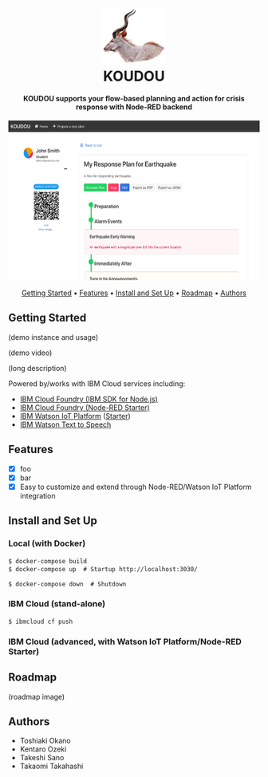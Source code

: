 
<h1 align="center">
  <img src="docs/assets/logo1.png?raw=true" width="128">
  <br>
  KOUDOU
  <br>
</h1>

<h4 align="center">KOUDOU supports your flow-based planning and action for crisis response with Node-RED backend</h4>

<p align="center">
<img src="docs/assets/sshot.png?raw=true" height="320">
</p>

<p align="center">
  <a href="#getting-started">Getting Started</a> •
  <a href="#features">Features</a> •
  <a href="#install-and-set-up">Install and Set Up</a> •
  <a href="#roadmap">Roadmap</a> •
  <a href="#authors">Authors</a>
</p>

## Getting Started

(demo instance and usage)

(demo video)

(long description)

Powered by/works with IBM Cloud services including:

- [IBM Cloud Foundry (IBM SDK for Node.js)](https://cloud.ibm.com/catalog/starters/sdk-for-nodejs)
- [IBM Cloud Foundry (Node-RED Starter)](https://cloud.ibm.com/catalog/starters/node-red-starter)
- [IBM Watson IoT Platform](https://cloud.ibm.com/catalog/services/internet-of-things-platform) ([Starter](https://cloud.ibm.com/catalog/starters/internet-of-things-platform-starter))
- [IBM Watson Text to Speech](https://cloud.ibm.com/catalog/services/text-to-speech)

## Features

- [x] foo
- [x] bar
- [x] Easy to customize and extend through Node-RED/Watson IoT Platform integration

## Install and Set Up

### Local (with Docker)

```
$ docker-compose build
$ docker-compose up  # Startup http://localhost:3030/
```

```
$ docker-compose down  # Shutdown
```

### IBM Cloud (stand-alone)

```
$ ibmcloud cf push
```

### IBM Cloud (advanced, with Watson IoT Platform/Node-RED Starter)

## Roadmap

(roadmap image)

## Authors

- Toshiaki Okano
- Kentaro Ozeki
- Takeshi Sano
- Takaomi Takahashi
